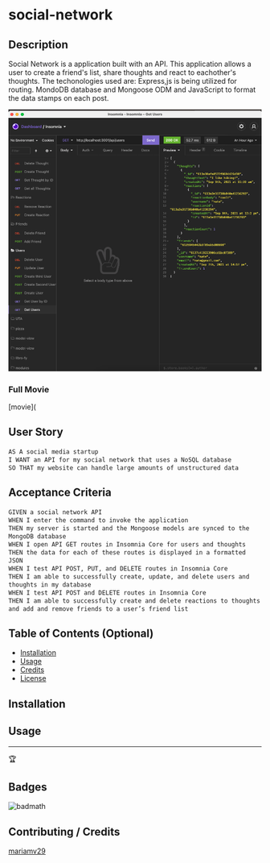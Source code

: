 # social-network
## Description 
Social Network is a application built with an API. This application allows a user to create a friend's list, share thoughts and react to eachother's thoughts. The techonologies used are: Express,js is being utilized for routing. MondoDB database and Mongoose ODM and JavaScript to format the data stamps on each post. 


![screenshot](./assets/images/screenshot.jpg)

### Full Movie
[movie](

## User Story

```
AS A social media startup
I WANT an API for my social network that uses a NoSQL database
SO THAT my website can handle large amounts of unstructured data
```

## Acceptance Criteria

```
GIVEN a social network API
WHEN I enter the command to invoke the application
THEN my server is started and the Mongoose models are synced to the MongoDB database
WHEN I open API GET routes in Insomnia Core for users and thoughts
THEN the data for each of these routes is displayed in a formatted JSON
WHEN I test API POST, PUT, and DELETE routes in Insomnia Core
THEN I am able to successfully create, update, and delete users and thoughts in my database
WHEN I test API POST and DELETE routes in Insomnia Core
THEN I am able to successfully create and delete reactions to thoughts and add and remove friends to a user’s friend list
```


## Table of Contents (Optional)



* [Installation](#installation)
* [Usage](#usage)
* [Credits](#credits)
* [License](#license)


## Installation





## Usage 


---

🏆 
## Badges

![badmath](https://img.shields.io/github/languages/top/nielsenjared/badmath)




## Contributing / Credits

[mariamv29](https://github.com/mariamv29/README-generator.git)